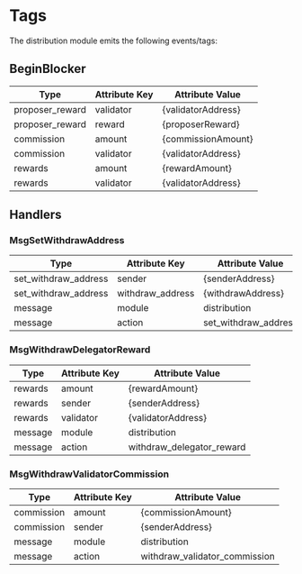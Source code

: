 # Tags

The distribution module emits the following events/tags:

## BeginBlocker

| Type            | Attribute Key | Attribute Value    |
|-----------------|---------------|--------------------|
| proposer_reward | validator     | {validatorAddress} |
| proposer_reward | reward        | {proposerReward}   |
| commission      | amount        | {commissionAmount} |
| commission      | validator     | {validatorAddress} |
| rewards         | amount        | {rewardAmount}     |
| rewards         | validator     | {validatorAddress} |

## Handlers

### MsgSetWithdrawAddress

| Type                 | Attribute Key    | Attribute Value      |
|----------------------|------------------|----------------------|
| set_withdraw_address | sender           | {senderAddress}      |
| set_withdraw_address | withdraw_address | {withdrawAddress}    |
| message              | module           | distribution         |
| message              | action           | set_withdraw_address |

### MsgWithdrawDelegatorReward

| Type    | Attribute Key | Attribute Value           |
|---------|---------------|---------------------------|
| rewards | amount        | {rewardAmount}            |
| rewards | sender        | {senderAddress}           |
| rewards | validator     | {validatorAddress}        |
| message | module        | distribution              |
| message | action        | withdraw_delegator_reward |

### MsgWithdrawValidatorCommission

| Type       | Attribute Key | Attribute Value               |
|------------|---------------|-------------------------------|
| commission | amount        | {commissionAmount}            |
| commission | sender        | {senderAddress}               |
| message    | module        | distribution                  |
| message    | action        | withdraw_validator_commission |
